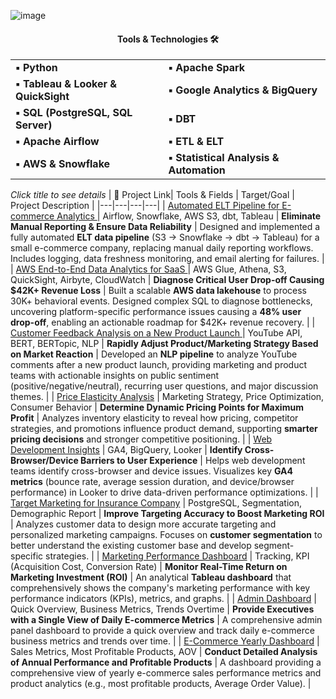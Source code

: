 ![image](https://github.com/AtilaKzlts/ELT-Pipeline/blob/main/assets/Atilla-Portf.png)

<div align="center">
  <h4>Tools & Technologies 🛠 </h4>
  <table>
    <tr>
      <td><b>▪ Python</b></td>
      <td><b>▪ Apache Spark </b></td>
    </tr>
    <tr>
      <td><b>▪ Tableau & Looker & QuickSight</b></td>
      <td><b>▪ Google Analytics & BigQuery</b></td>
    </tr>
    <tr>
      <td><b>▪ SQL (PostgreSQL, SQL Server) </b></td>
      <td><b>▪ DBT</b></td>
    </tr>
    <tr>
      <td><b>▪ Apache Airflow</b></td>
      <td><b>▪ ETL & ELT </b></td>
    </tr>
    <tr>
      <td><b>▪ AWS & Snowflake </b></td>
      <td><b>▪ Statistical Analysis & Automation</b></td>
    </tr>
  </table>
</div>


*Click title to see details*
| 🔗 Project Link| Tools & Fields | Target/Goal | Project Description |
|---|---|---|---|
| [Automated ELT Pipeline for E-commerce Analytics   ](https://github.com/AtilaKzlts/ELT-Pipeline) | Airflow, Snowflake, AWS S3, dbt, Tableau | **Eliminate Manual Reporting & Ensure Data Reliability** | Designed and implemented a fully automated **ELT data pipeline** (S3 $\rightarrow$ Snowflake $\rightarrow$ dbt $\rightarrow$ Tableau) for a small e-commerce company, replacing manual daily reporting workflows. Includes logging, data freshness monitoring, and email alerting for failures. |
| [AWS End-to-End Data Analytics for SaaS  ](https://github.com/AtilaKzlts/SaaS/tree/main) | AWS Glue, Athena, S3, QuickSight, Airbyte, CloudWatch | **Diagnose Critical User Drop-off Causing \$42K+ Revenue Loss** | Built a scalable **AWS data lakehouse** to process 30K+ behavioral events. Designed complex SQL to diagnose bottlenecks, uncovering platform-specific performance issues causing a **48% user drop-off**, enabling an actionable roadmap for \$42K+ revenue recovery. |
| [Customer Feedback Analysis on a New Product Launch  ](https://github.com/AtilaKzlts/Youtube-Sentiment-Topic) | YouTube API, BERT, BERTopic, NLP | **Rapidly Adjust Product/Marketing Strategy Based on Market Reaction** | Developed an **NLP pipeline** to analyze YouTube comments after a new product launch, providing marketing and product teams with actionable insights on public sentiment (positive/negative/neutral), recurring user questions, and major discussion themes. |
| [Price Elasticity Analysis](https://github.com/AtilaKzlts/Inventory-Price-Elasticity-Analysis/tree/main) | Marketing Strategy, Price Optimization, Consumer Behavior | **Determine Dynamic Pricing Points for Maximum Profit** | Analyzes inventory elasticity to reveal how pricing, competitor strategies, and promotions influence product demand, supporting **smarter pricing decisions** and stronger competitive positioning. |
| [Web Development Insights](https://github.com/AtilaKzlts/Device-and-Browser-Performance-Analysis) | GA4, BigQuery, Looker | **Identify Cross-Browser/Device Barriers to User Experience** | Helps web development teams identify cross-browser and device issues. Visualizes key **GA4 metrics** (bounce rate, average session duration, and device/browser performance) in Looker to drive data-driven performance optimizations. |
| [Target Marketing for Insurance Company](https://github.com/AtilaKzlts/Target-Marketing) | PostgreSQL, Segmentation, Demographic Report | **Improve Targeting Accuracy to Boost Marketing ROI** | Analyzes customer data to design more accurate targeting and personalized marketing campaigns. Focuses on **customer segmentation** to better understand the existing customer base and develop segment-specific strategies. |
| [Marketing Performance Dashboard](https://public.tableau.com/app/profile/atilla.kiziltas/viz/MarketingPerformance_17402349899520/Dashboard2) | Tracking, KPI (Acquisition Cost, Conversion Rate) | **Monitor Real-Time Return on Marketing Investment (ROI)** | An analytical **Tableau dashboard** that comprehensively shows the company's marketing performance with key performance indicators (KPIs), metrics, and graphs. |
| [Admin Dashboard](https://public.tableau.com/app/profile/atilla.kiziltas/viz/Admin_Dashboard_17606231281190/Summary) | Quick Overview, Business Metrics, Trends Overtime | **Provide Executives with a Single View of Daily E-commerce Metrics** | A comprehensive admin panel dashboard to provide a quick overview and track daily e-commerce business metrics and trends over time. |
| [E-Commerce Yearly Dashboard](https://public.tableau.com/app/profile/atilla.kiziltas/viz/e-commerce_17078405040010/Dashboard1) | Sales Metrics, Most Profitable Products, AOV | **Conduct Detailed Analysis of Annual Performance and Profitable Products** | A dashboard providing a comprehensive view of yearly e-commerce sales performance metrics and product analytics (e.g., most profitable products, Average Order Value). |



